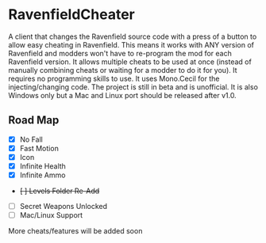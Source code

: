 # RavenfieldCheater
A client that changes the Ravenfield source code with a press of a button to allow easy cheating in Ravenfield. This means it works with ANY version of Ravenfield and modders won't have to re-program the mod for each Ravenfield version. It allows multiple cheats to be used at once (instead of manually combining cheats or waiting for a modder to do it for you). It requires no programming skills to use. It uses Mono.Cecil for the injecting/changing code. The project is still in beta and is unofficial. It is also Windows only but a Mac and Linux port should be released after v1.0.

## Road Map
- [x] No Fall
- [x] Fast Motion
- [x] Icon
- [x] Infinite Health
- [x] Infinite Ammo
- ~~[ ] Levels Folder Re-Add~~
- [ ] Secret Weapons Unlocked
- [ ] Mac/Linux Support

More cheats/features will be added soon
